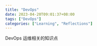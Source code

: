 ```yaml
---
title: "DevOps"
date: 2023-04-20T09:01:37+08:00
tags: ["DevOps"]
categories: ["Learning", "Reflections"]
---
```


DevOps 运维相关的知识点